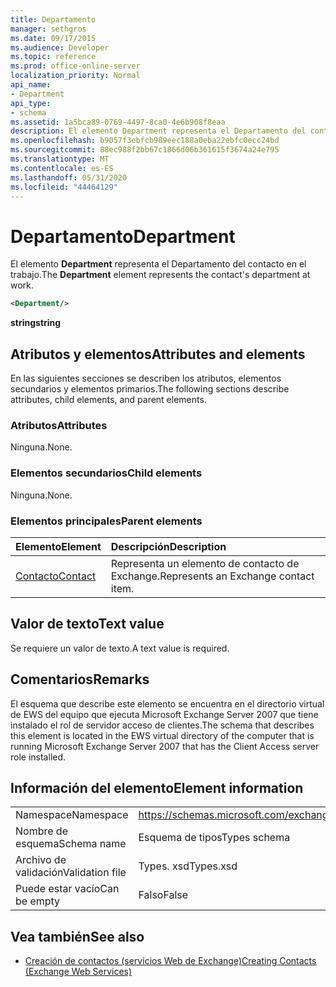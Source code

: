 ```yaml
---
title: Departamento
manager: sethgros
ms.date: 09/17/2015
ms.audience: Developer
ms.topic: reference
ms.prod: office-online-server
localization_priority: Normal
api_name:
- Department
api_type:
- schema
ms.assetid: 1a5bca89-0769-4497-8ca0-4e6b908f8eaa
description: El elemento Department representa el Departamento del contacto en el trabajo.
ms.openlocfilehash: b9057f3ebfcb989eec188a0eba22ebfc0ecc24bd
ms.sourcegitcommit: 88ec988f2bb67c1866d06b361615f3674a24e795
ms.translationtype: MT
ms.contentlocale: es-ES
ms.lasthandoff: 05/31/2020
ms.locfileid: "44464129"
---
```

# <a name="department"></a><span data-ttu-id="c0646-103">Departamento</span><span class="sxs-lookup"><span data-stu-id="c0646-103">Department</span></span>

<span data-ttu-id="c0646-104">El elemento **Department** representa el Departamento del contacto en el trabajo.</span><span class="sxs-lookup"><span data-stu-id="c0646-104">The **Department** element represents the contact's department at work.</span></span> 
  
```xml
<Department/>
```

 <span data-ttu-id="c0646-105">**string**</span><span class="sxs-lookup"><span data-stu-id="c0646-105">**string**</span></span>
## <a name="attributes-and-elements"></a><span data-ttu-id="c0646-106">Atributos y elementos</span><span class="sxs-lookup"><span data-stu-id="c0646-106">Attributes and elements</span></span>

<span data-ttu-id="c0646-107">En las siguientes secciones se describen los atributos, elementos secundarios y elementos primarios.</span><span class="sxs-lookup"><span data-stu-id="c0646-107">The following sections describe attributes, child elements, and parent elements.</span></span>
  
### <a name="attributes"></a><span data-ttu-id="c0646-108">Atributos</span><span class="sxs-lookup"><span data-stu-id="c0646-108">Attributes</span></span>

<span data-ttu-id="c0646-109">Ninguna.</span><span class="sxs-lookup"><span data-stu-id="c0646-109">None.</span></span>
  
### <a name="child-elements"></a><span data-ttu-id="c0646-110">Elementos secundarios</span><span class="sxs-lookup"><span data-stu-id="c0646-110">Child elements</span></span>

<span data-ttu-id="c0646-111">Ninguna.</span><span class="sxs-lookup"><span data-stu-id="c0646-111">None.</span></span>
  
### <a name="parent-elements"></a><span data-ttu-id="c0646-112">Elementos principales</span><span class="sxs-lookup"><span data-stu-id="c0646-112">Parent elements</span></span>

|<span data-ttu-id="c0646-113">**Elemento**</span><span class="sxs-lookup"><span data-stu-id="c0646-113">**Element**</span></span>|<span data-ttu-id="c0646-114">**Descripción**</span><span class="sxs-lookup"><span data-stu-id="c0646-114">**Description**</span></span>|
|:-----|:-----|
|[<span data-ttu-id="c0646-115">Contacto</span><span class="sxs-lookup"><span data-stu-id="c0646-115">Contact</span></span>](contact.md) <br/> |<span data-ttu-id="c0646-116">Representa un elemento de contacto de Exchange.</span><span class="sxs-lookup"><span data-stu-id="c0646-116">Represents an Exchange contact item.</span></span>  <br/> |
   
## <a name="text-value"></a><span data-ttu-id="c0646-117">Valor de texto</span><span class="sxs-lookup"><span data-stu-id="c0646-117">Text value</span></span>

<span data-ttu-id="c0646-118">Se requiere un valor de texto.</span><span class="sxs-lookup"><span data-stu-id="c0646-118">A text value is required.</span></span>
  
## <a name="remarks"></a><span data-ttu-id="c0646-119">Comentarios</span><span class="sxs-lookup"><span data-stu-id="c0646-119">Remarks</span></span>

<span data-ttu-id="c0646-120">El esquema que describe este elemento se encuentra en el directorio virtual de EWS del equipo que ejecuta Microsoft Exchange Server 2007 que tiene instalado el rol de servidor acceso de clientes.</span><span class="sxs-lookup"><span data-stu-id="c0646-120">The schema that describes this element is located in the EWS virtual directory of the computer that is running Microsoft Exchange Server 2007 that has the Client Access server role installed.</span></span>
  
## <a name="element-information"></a><span data-ttu-id="c0646-121">Información del elemento</span><span class="sxs-lookup"><span data-stu-id="c0646-121">Element information</span></span>

|||
|:-----|:-----|
|<span data-ttu-id="c0646-122">Namespace</span><span class="sxs-lookup"><span data-stu-id="c0646-122">Namespace</span></span>  <br/> |https://schemas.microsoft.com/exchange/services/2006/types  <br/> |
|<span data-ttu-id="c0646-123">Nombre de esquema</span><span class="sxs-lookup"><span data-stu-id="c0646-123">Schema name</span></span>  <br/> |<span data-ttu-id="c0646-124">Esquema de tipos</span><span class="sxs-lookup"><span data-stu-id="c0646-124">Types schema</span></span>  <br/> |
|<span data-ttu-id="c0646-125">Archivo de validación</span><span class="sxs-lookup"><span data-stu-id="c0646-125">Validation file</span></span>  <br/> |<span data-ttu-id="c0646-126">Types. xsd</span><span class="sxs-lookup"><span data-stu-id="c0646-126">Types.xsd</span></span>  <br/> |
|<span data-ttu-id="c0646-127">Puede estar vacío</span><span class="sxs-lookup"><span data-stu-id="c0646-127">Can be empty</span></span>  <br/> |<span data-ttu-id="c0646-128">Falso</span><span class="sxs-lookup"><span data-stu-id="c0646-128">False</span></span>  <br/> |
   
## <a name="see-also"></a><span data-ttu-id="c0646-129">Vea también</span><span class="sxs-lookup"><span data-stu-id="c0646-129">See also</span></span>

- [<span data-ttu-id="c0646-130">Creación de contactos (servicios Web de Exchange)</span><span class="sxs-lookup"><span data-stu-id="c0646-130">Creating Contacts (Exchange Web Services)</span></span>](https://msdn.microsoft.com/library/4845917e-70d1-481c-bbd7-011ec6571789%28Office.15%29.aspx)

